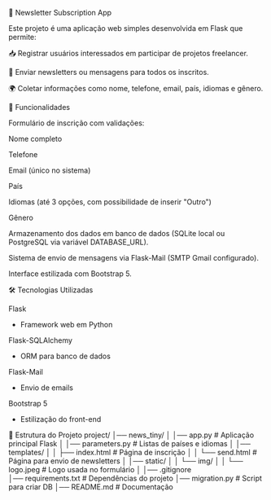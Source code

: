 📌 Newsletter Subscription App

Este projeto é uma aplicação web simples desenvolvida em Flask que permite:

📥 Registrar usuários interessados em participar de projetos freelancer.

📧 Enviar newsletters ou mensagens para todos os inscritos.

🌍 Coletar informações como nome, telefone, email, país, idiomas e gênero.

🚀 Funcionalidades

Formulário de inscrição com validações:

Nome completo

Telefone

Email (único no sistema)

País

Idiomas (até 3 opções, com possibilidade de inserir "Outro")

Gênero

Armazenamento dos dados em banco de dados (SQLite local ou PostgreSQL via variável DATABASE_URL).

Sistema de envio de mensagens via Flask-Mail (SMTP Gmail configurado).

Interface estilizada com Bootstrap 5.

🛠️ Tecnologias Utilizadas

Flask
 - Framework web em Python

Flask-SQLAlchemy
 - ORM para banco de dados

Flask-Mail
 - Envio de emails

Bootstrap 5
 - Estilização do front-end

📂 Estrutura do Projeto
project/
│── news_tiny/
│   │── app.py             # Aplicação principal Flask
│   │── parameters.py      # Listas de países e idiomas
│   │── templates/
│   │   ├── index.html     # Página de inscrição
│   │   └── send.html      # Página para envio de newsletters
│   │── static/
│   │   └── img/
│   │       └── logo.jpeg  # Logo usada no formulário
│
│── .gitignore             
│── requirements.txt       # Dependências do projeto
│── migration.py           # Script para criar DB
│── README.md              # Documentação